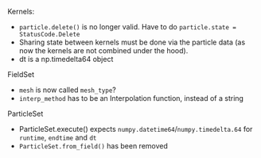 Kernels:

- `particle.delete()` is no longer valid. Have to do `particle.state = StatusCode.Delete`
- Sharing state between kernels must be done via the particle data (as now the kernels are not combined under the hood).
- dt is a np.timedelta64 object

FieldSet

- `mesh` is now called `mesh_type`?
- `interp_method` has to be an Interpolation function, instead of a string

ParticleSet

- ParticleSet.execute() expects `numpy.datetime64`/`numpy.timedelta.64` for `runtime`, `endtime` and `dt`
- `ParticleSet.from_field()` has been removed
